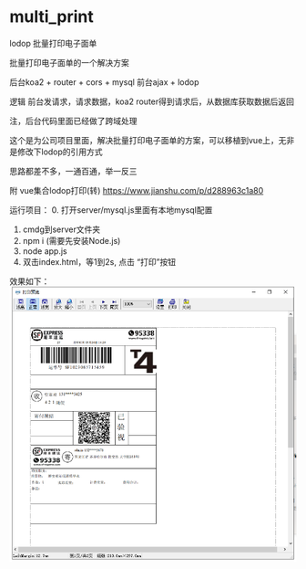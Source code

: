 # multi_print
lodop 批量打印电子面单

批量打印电子面单的一个解决方案

后台koa2 + router + cors + mysql
前台ajax + lodop 

逻辑
前台发请求，请求数据，koa2 router得到请求后，从数据库获取数据后返回

注，后台代码里面已经做了跨域处理

这个是为公司项目里面，解决批量打印电子面单的方案，可以移植到vue上，无非是修改下lodop的引用方式

思路都差不多，一通百通，举一反三 

附 vue集合lodop打印(转)
https://www.jianshu.com/p/d288963c1a80

运行项目：
0. 打开server/mysql.js里面有本地mysql配置
1. cmdg到server文件夹
2. npm i (需要先安装Node.js)
3. node app.js
4. 双击index.html，等1到2s, 点击 “打印”按钮

效果如下：
![打印电子面单](/效果图/打印面单效果图.png)

